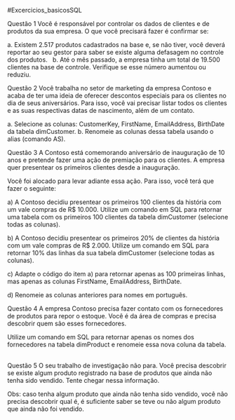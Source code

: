 #Excercicios_basicosSQL

Questão 1
Você é responsável por controlar os dados de clientes e de produtos da sua empresa. O que você precisará fazer é confirmar se:   

a. Existem 2.517 produtos cadastrados na base e, se não tiver, você deverá reportar ao seu gestor para saber se existe alguma defasagem no controle dos produtos.   
b. Até o mês passado, a empresa tinha um total de 19.500 clientes na base de controle. Verifique se esse número aumentou ou reduziu.   


Questão 2
Você trabalha no setor de marketing da empresa Contoso e acaba de ter uma ideia de oferecer descontos especiais para os clientes no dia de seus aniversários. Para isso, você vai precisar listar todos os clientes e as suas respectivas datas de nascimento, além de um contato.   

a. Selecione as colunas: CustomerKey, FirstName, EmailAddress, BirthDate da tabela dimCustomer.
b. Renomeie as colunas dessa tabela usando o alias (comando AS).   
 

Questão 3
A Contoso está comemorando aniversário de inauguração de 10 anos e pretende fazer uma ação de premiação para os clientes. A empresa quer presentear os primeiros clientes desde a inauguração.

Você foi alocado para levar adiante essa ação. Para isso, você terá que fazer o seguinte:   

a) A Contoso decidiu presentear os primeiros 100 clientes da história com um vale compras de R$ 10.000. Utilize um comando em SQL para retornar uma tabela com os primeiros 100 clientes da tabela dimCustomer (selecione todas as colunas).   

b) A Contoso decidiu presentear os primeiros 20% de clientes da história com um vale compras de R$ 2.000. Utilize um comando em SQL para retornar 10% das linhas da sua tabela dimCustomer (selecione todas as colunas).   

c) Adapte o código do item a) para retornar apenas as 100 primeiras linhas, mas apenas as colunas FirstName, EmailAddress, BirthDate.   

d) Renomeie as colunas anteriores para nomes em português.


Questão 4
A empresa Contoso precisa fazer contato com os fornecedores de produtos para repor o estoque. Você é da área de compras e precisa descobrir quem são esses fornecedores.

Utilize um comando em SQL para retornar apenas os nomes dos fornecedores na tabela dimProduct e renomeie essa nova coluna da tabela.   


Questão 5
O seu trabalho de investigação não para. Você precisa descobrir se existe algum produto registrado na base de produtos que ainda não tenha sido vendido. Tente chegar nessa informação.

Obs: caso tenha algum produto que ainda não tenha sido vendido, você não precisa descobrir qual é, é suficiente saber se teve ou não algum produto que ainda não foi vendido.

